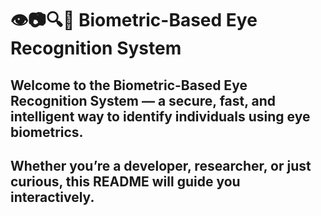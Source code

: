 # 👁️📷🔍🔐 Biometric-Based Eye Recognition System

## Welcome to the Biometric-Based Eye Recognition System — a secure, fast, and intelligent way to identify individuals using eye biometrics.
## Whether you’re a developer, researcher, or just curious, this README will guide you interactively.
